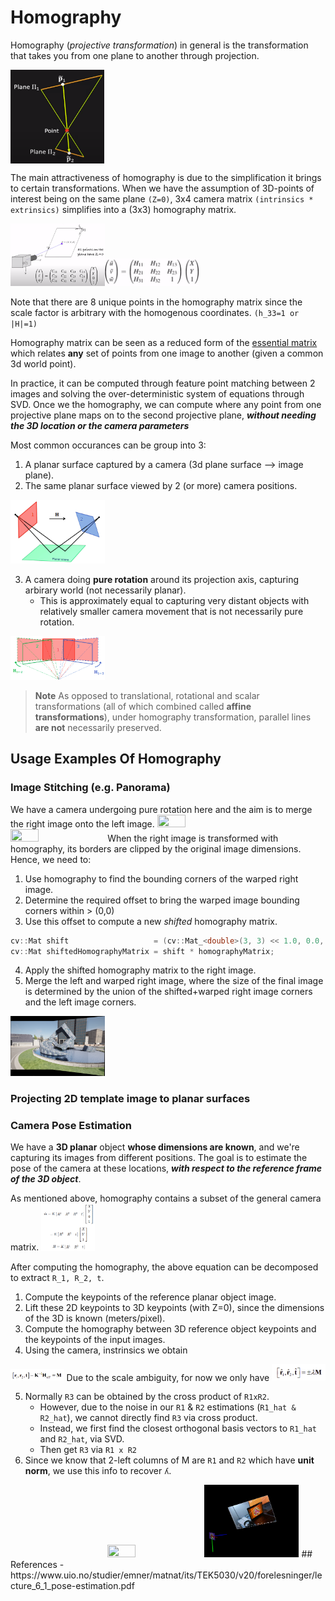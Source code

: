 # Homography
Homography (*projective transformation*) in general is the transformation that takes you from one plane to another through projection. 

<img align="center" width="150" height="150" src="https://raw.githubusercontent.com/goksanisil23/lazy_minimal_robotics/main/Homography/resources/homography_definition.png">


The main attractiveness of homography is due to the simplification it brings to certain transformations. When we have the assumption of 3D-points of interest being on the same plane `(Z=0)`, 3x4 camera matrix `(intrinsics * extrinsics)` simplifies into a (3x3) homography matrix.

<img src="https://raw.githubusercontent.com/goksanisil23/lazy_minimal_robotics/main/Homography/resources/camera_matrix.png" width=30% height=30%><img src="https://raw.githubusercontent.com/goksanisil23/lazy_minimal_robotics/main/Homography/resources/homography_matrix.png" width=30% height=30%>

Note that there are 8 unique points in the homography matrix since the scale factor is arbitrary with the homogenous coordinates. `(h_33=1 or |H|=1)`

Homography matrix can be seen as a reduced form of the [essential matrix](../VisualOdometry/Indirect/matching/) which relates **any** set of points from one image to another (given a common 3d world point). 

In practice, it can be computed through feature point matching between 2 images and solving the over-deterministic system of equations through SVD. Once we the homography, we can compute where any point from one projective plane maps on to the second projective plane, ***without needing the 3D location or the camera parameters***

Most common occurances can be group into 3:
1. A planar surface captured by a camera (3d plane surface --> image plane).
2. The same planar surface viewed by 2 (or more) camera positions.
<img src="https://raw.githubusercontent.com/goksanisil23/lazy_minimal_robotics/main/Homography/resources/2_view_plane.png" width=30% height=30%>

3. A camera doing **pure rotation** around its projection axis, capturing arbirary world (not necessarily planar). 
    - This is approximately equal to capturing very distant objects with relatively smaller camera movement that is not necessarily pure rotation.
<img src="https://raw.githubusercontent.com/goksanisil23/lazy_minimal_robotics/main/Homography/resources/pure_rotation.png" width=30% height=30%>    

> **Note**
> As opposed to translational, rotational and scalar transformations (all of which combined called **affine transformations**), under homography transformation, parallel lines **are not** necessarily preserved.

## Usage Examples Of Homography
### Image Stitching (e.g. Panorama)
We have a camera undergoing pure rotation here and the aim is to merge the right image onto the left image. 
<img src="https://raw.githubusercontent.com/goksanisil23/lazy_minimal_robotics/main/Homography/resources/pure/rotation/rgb_00003.png" width=30% height=30%><img src="https://raw.githubusercontent.com/goksanisil23/lazy_minimal_robotics/main/Homography/resources/pure/rotation/rgb_00004.png" width=30% height=30%>
When the right image is transformed with homography, its borders are clipped by the original image dimensions. Hence, we need to:
1. Use homography to find the bounding corners of the warped right image.
2. Determine the required offset to bring the warped image bounding corners within > (0,0)
3. Use this offset to compute a new *shifted* homography matrix.
```c++
cv::Mat shift                   = (cv::Mat_<double>(3, 3) << 1.0, 0.0, extensionU, 0, 1, extensionV, 0, 0, 1);
cv::Mat shiftedHomographyMatrix = shift * homographyMatrix;
```

4. Apply the shifted homography matrix to the right image.
5. Merge the left and warped right image, where the size of the final image is determined by the union of the shifted+warped right image corners and the left image corners.
<img src="https://raw.githubusercontent.com/goksanisil23/lazy_minimal_robotics/main/Homography/resources/stitched_pure_rotation.png" width=30% height=30%>   

### Projecting 2D template image to planar surfaces

### Camera Pose Estimation
We have a **3D planar** object **whose dimensions are known**, and we're capturing its images from different positions. The goal is to estimate the pose of the camera at these locations, ***with respect to the reference frame of the 3D object***.

As mentioned above, homography contains a subset of the general camera matrix.
<img src="https://raw.githubusercontent.com/goksanisil23/lazy_minimal_robotics/main/Homography/resources/homography_eq.png" width=17% height=17%>

After computing the homography, the above equation can be decomposed to extract  `R_1, R_2, t`.
1. Compute the keypoints of the reference planar object image.
2. Lift these 2D keypoints to 3D keypoints (with Z=0), since the dimensions of the 3D is known (meters/pixel).
3. Compute the homography between 3D reference object keypoints and the keypoints of the input images.
4. Using the camera, instrinsics we obtain
<img src="https://raw.githubusercontent.com/goksanisil23/lazy_minimal_robotics/main/Homography/resources/scale_ambiguity_1.png" width=17% height=17%>
Due to the scale ambiguity, for now we only have
<img src="https://raw.githubusercontent.com/goksanisil23/lazy_minimal_robotics/main/Homography/resources/scale_ambiguity_2.png" width=17% height=17%>

5. Normally `R3` can be obtained by the cross product of `R1xR2`.
    - However, due to the noise in our `R1` & `R2` estimations (`R1_hat & R2_hat`), we cannot directly find `R3` via cross product.
    - Instead, we first find the closest orthogonal basis vectors to `R1_hat` and `R2_hat`, via SVD.
    - Then get `R3` via `R1 x R2`
6. Since we know that 2-left columns of M are `R1` and `R2` which have **unit norm**, we use this info to recover `ʎ`.

<img src="https://raw.githubusercontent.com/goksanisil23/lazy_minimal_robotics/main/Homography/resources/homography_matches.gif" width=30% height=3+%>
<img src="https://raw.githubusercontent.com/goksanisil23/lazy_minimal_robotics/main/Homography/resources/bbox_homography.gif" width=30% height=30%>
<img src="https://raw.githubusercontent.com/goksanisil23/lazy_minimal_robotics/main/Homography/resources/homography_cam_pose.gif" width=30% height=30%>
## References
- https://www.uio.no/studier/emner/matnat/its/TEK5030/v20/forelesninger/lecture_6_1_pose-estimation.pdf